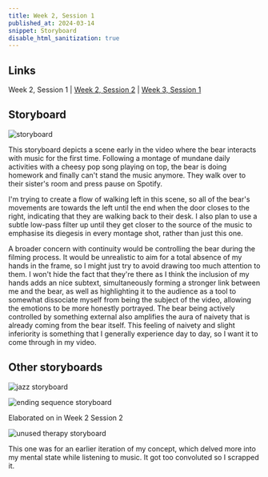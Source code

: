 ```yaml
---
title: Week 2, Session 1
published_at: 2024-03-14
snippet: Storyboard
disable_html_sanitization: true
---
```


## Links
Week 2, Session 1 | <a href="https://safe-pigeon-27.deno.dev/w02s2-audio">Week 2, Session 2</a> | <a href="https://safe-pigeon-27.deno.dev/w03s1-draft">Week 3, Session 1</a>

## Storyboard

![storyboard](/w02/storyboard.jpg)

This storyboard depicts a scene early in the video where the bear interacts with music for the first time. Following a montage of mundane daily activities with a cheesy pop song playing on top, the bear is doing homework and finally can't stand the music anymore. They walk over to their sister's room and press pause on Spotify.

I'm trying to create a flow of walking left in this scene, so all of the bear's movements are towards the left until the end when the door closes to the right, indicating that they are walking back to their desk. I also plan to use a subtle low-pass filter up until they get closer to the source of the music to emphasise its diegesis in every montage shot, rather than just this one. 

A broader concern with continuity would be controlling the bear during the filming process. It would be unrealistic to aim for a total absence of my hands in the frame, so I might just try to avoid drawing too much attention to them. I won't hide the fact that they're there as I think the inclusion of my hands adds an nice subtext, simultaneously forming a stronger link between me and the bear, as well as highlighting it to the audience as a tool to somewhat dissociate myself from being the subject of the video, allowing the emotions to be more honestly portrayed. The bear being actively controlled by something external also amplifies the aura of naivety that is already coming from the bear itself. This feeling of naivety and slight inferiority is something that I generally experience day to day, so I want it to come through in my video.

## Other storyboards

![jazz storyboard](/w02/jazz.jpg)

![ending sequence storyboard](/w02/radiohead.jpg)

Elaborated on in Week 2 Session 2

![unused therapy storyboard](/w02/psych.jpg)

This one was for an earlier iteration of my concept, which delved more into my mental state while listening to music. It got too convoluted so I scrapped it.

<br><br>